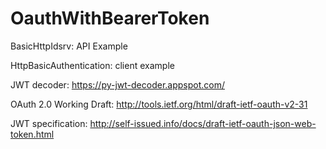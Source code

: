 OauthWithBearerToken
====================

BasicHttpIdsrv: API Example 

HttpBasicAuthentication: client example

JWT decoder: https://py-jwt-decoder.appspot.com/

OAuth 2.0 Working Draft: http://tools.ietf.org/html/draft-ietf-oauth-v2-31

JWT specification: http://self-issued.info/docs/draft-ietf-oauth-json-web-token.html 

